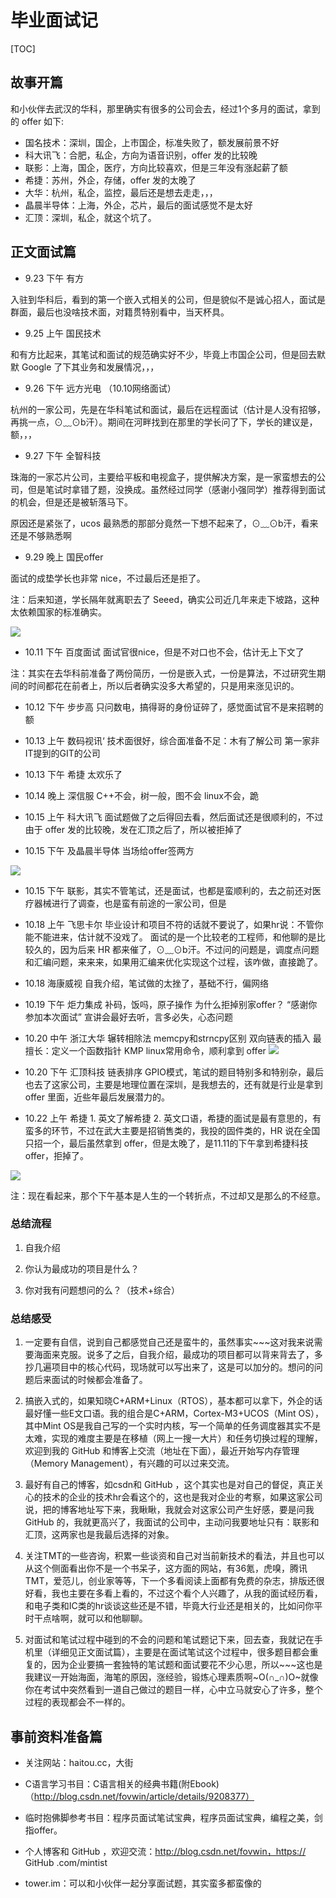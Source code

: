 # 毕业面试记

[TOC]

## 故事开篇

和小伙伴去武汉的华科，那里确实有很多的公司会去，经过1个多月的面试，拿到的 offer 如下:

- 国名技术：深圳，国企，上市国企，标准失败了，额发展前景不好
- 科大讯飞：合肥，私企，方向为语音识别，offer 发的比较晚
- 联影：上海，国企，医疗，方向比较喜欢，但是三年没有涨起薪了额
- 希捷：苏州，外企，存储，offer 发的太晚了
- 大华：杭州，私企，监控，最后还是想去走走，，，
- 晶晨半导体：上海，外企，芯片，最后的面试感觉不是太好
- 汇顶：深圳，私企，就这个坑了。

## 正文面试篇

-   9.23 下午 有方

入驻到华科后，看到的第一个嵌入式相关的公司，但是貌似不是诚心招人，面试是群面，最后也没啥技术面，对籍贯特别看中，当天杯具。

-   9.25 上午 国民技术

和有方比起来，其笔试和面试的规范确实好不少，毕竟上市国企公司，但是回去默默 Google 了下其业务和发展情况，，，

-   9.26 下午 远方光电 （10.10网络面试）

杭州的一家公司，先是在华科笔试和面试，最后在远程面试（估计是人没有招够，再挑一点，⊙﹏⊙b汗）。期间在河畔找到在那里的学长问了下，学长的建议是，额，，，

-   9.27 下午 全智科技

珠海的一家芯片公司，主要给平板和电视盒子，提供解决方案，是一家蛮想去的公司，但是笔试时拿错了题，没换成。虽然经过同学（感谢小强同学）推荐得到面试的机会，但是还是被斩落马下。

原因还是紧张了，ucos 最熟悉的那部分竟然一下想不起来了，⊙﹏⊙b汗，看来还是不够熟悉啊

-   9.29 晚上 国民offer

面试的成垫学长也非常 nice，不过最后还是拒了。

注：后来知道，学长隔年就离职去了 Seeed，确实公司近几年来走下坡路，这种太依赖国家的标准确实。

![](http://mint-blog.qiniudn.com/%E5%9B%BD%E5%90%8D%E6%8A%80%E6%9C%AF%E5%BD%95%E5%8F%96%E7%9F%AD%E4%BF%A1%E9%80%9A%E7%9F%A5.png)

-   10.11 下午 百度面试 面试官很nice，但是不对口也不会，估计无上下文了

注：其实在去华科前准备了两份简历，一份是嵌入式，一份是算法，不过研究生期间的时间都花在前者上，所以后者确实没多大希望的，只是用来涨见识的。

-   10.12 下午 步步高 只问数电，搞得哥的身份证碎了，感觉面试官不是来招聘的额

-   10.13 上午 数码视讯‘ 技术面很好，综合面准备不足：木有了解公司 第一家非IT提到的GIT的公司

-   10.13 下午 希捷 太欢乐了

-   10.14 晚上 深信服  C++不会，树一般，图不会 linux不会，跪

-   10.15 上午 科大讯飞 面试题做了之后得回去看，然后面试还是很顺利的，不过由于 offer 发的比较晚，发在汇顶之后了，所以被拒掉了

-   10.15 下午 及晶晨半导体 当场给offer签两方

![](http://mint-blog.qiniudn.com/%E6%99%B6%E6%99%A8%E5%8D%8A%E5%AF%BC%E4%BD%93%E7%9F%AD%E4%BF%A1%E5%BD%95%E5%8F%96%E9%80%9A%E7%9F%A5.png)

-   10.15 下午 联影，其实不管笔试，还是面试，也都是蛮顺利的，去之前还对医疗器械进行了调查，也是蛮有前途的一家公司，但是

-   10.18 上午 飞思卡尔 毕业设计和项目不符的话就不要说了，如果hr说：不管你能不能进来，估计就不没戏了。 面试的是一个比较老的工程师，和他聊的是比较久的，因为后来 HR 都来催了，⊙﹏⊙b汗。不过问的问题是，调度点问题和汇编问题，来来来，如果用汇编来优化实现这个过程，该咋做，直接跪了。

-   10.18 海康威视  自我介绍，笔试做的太挫了，基础不行，偏网络

-   10.19 下午 炬力集成 补码，饭吗，原子操作 为什么拒掉别家offer？ “感谢你参加本次面试” 宣讲会最好去听，言多必失，心态问题

-   10.20 中午 浙江大华 辗转相除法 memcpy和strncpy区别 双向链表的插入 最擅长：定义一个函数指针 KMP linux常用命令，顺利拿到 offer 
![](http://mint-blog.qiniudn.com/%E6%B5%99%E6%B1%9F%E5%A4%A7%E5%8D%8E%E5%BD%95%E5%8F%96%E7%9F%AD%E4%BF%A1%E9%80%9A%E7%9F%A5.png)

-   10.20 下午 汇顶科技 链表排序 GPIO模式，笔试的题目特别多和特别杂，最后也去了这家公司，主要是地理位置在深圳，是我想去的，还有就是行业是拿到 offer 里面，近些年最后发展潜力的。

-   10.22 上午 希捷 1. 英文了解希捷 2. 英文口语，希捷的面试是最有意思的，有蛮多的环节，不过在武大主要是招销售类的，我投的固件类的，HR 说在全国只招一个，最后虽然拿到 offer，但是太晚了，是11.11的下午拿到希捷科技offer，拒掉了。

![](http://mint-blog.qiniudn.com/%E5%B8%8C%E6%8D%B7%E5%BD%95%E5%8F%96%E5%9B%9E%E5%A4%8D.jpg)

注：现在看起来，那个下午基本是人生的一个转折点，不过却又是那么的不经意。


### 总结流程

1.  自我介绍

2.  你认为最成功的项目是什么？

3.  你对我有问题想问的么？（技术+综合）

### 总结感受

1.  一定要有自信，说到自己都感觉自己还是蛮牛的，虽然事实~~~这对我来说需要海面来克服。说多了之后，自我介绍，最成功的项目都可以背来背去了，多抄几遍项目中的核心代码，现场就可以写出来了，这是可以加分的。想问的问题后来面试的时候都会准备了。

2.  搞嵌入式的，如果知晓C+ARM+Linux（RTOS），基本都可以拿下，外企的话最好懂一些E文口语。我的组合是C+ARM，Cortex-M3+UCOS（Mint OS），其中Mint OS是我自己写的一个实时内核，写一个简单的任务调度器其实不是太难，实现的难度主要是在移植（网上一搜一大片）和任务切换过程的理解，欢迎到我的 GitHub 和博客上交流（地址在下面），最近开始写内存管理（Memory Management），有兴趣的可以过来交流。

3.  最好有自己的博客，如csdn和 GitHub ，这个其实也是对自己的督促，真正关心的技术的企业的技术hr会看这个的，这也是我对企业的考察，如果这家公司说，把的博客地址写下来，我瞅瞅，我就会对这家公司产生好感，要是问我 GitHub 的，我就更高兴了，我面试的公司中，主动问我要地址只有：联影和汇顶，这两家也是我最后选择的对象。

4.  关注TMT的一些咨询，积累一些谈资和自己对当前新技术的看法，并且也可以从这个侧面看出你不是一个书呆子，这方面的网站，有36氪，虎嗅，腾讯TMT，爱范儿，创业家等等，下一个多看阅读上面都有免费的杂志，排版还很好看，我也主要在多看上看的，不过这个看个人兴趣了，从我的面试经历看，和电子类和IC类的hr谈谈这些还是不错，毕竟大行业还是相关的，比如问你平时干点啥啊，就可以和他聊聊。

5.  对面试和笔试过程中碰到的不会的问题和笔试题记下来，回去查，我就记在手机里（详细见正文面试篇），主要是在面试笔试这个过程中，很多题目都会重复的，因为企业要搞一套独特的笔试题和面试要花不少心思，所以~~~这也是我建议一开始海面，海笔的原因，涨经验，锻炼心理素质啊~O(∩_∩)O~就像你在考试中突然看到一道自己做过的题目一样，心中立马就安心了许多，整个过程的表现都会不一样的。



## 事前资料准备篇

-   关注网站：haitou.cc，大街

-   C语言学习书目：C语言相关的经典书籍(附Ebook)（http://blog.csdn.net/fovwin/article/details/9208377）

-   临时抱佛脚参考书目：程序员面试笔试宝典，程序员面试宝典，编程之美，剑指offer。

-   个人博客和 GitHub ，欢迎交流：http://blog.csdn.net/fovwin，https:// GitHub .com/mintist

-   tower.im：可以和小伙伴一起分享面试题，其实蛮多都蛮像的


